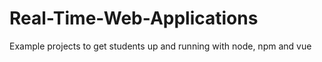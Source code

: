 # Real-Time-Web-Applications
Example projects to get students up and running with node, npm and vue 

